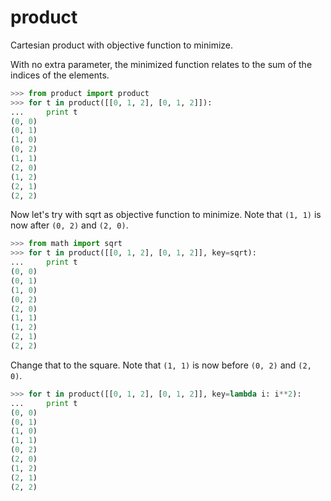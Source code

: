 # product

Cartesian product with objective function to minimize.

With no extra parameter, the minimized function relates to
the sum of the indices of the elements.

```python
>>> from product import product
>>> for t in product([[0, 1, 2], [0, 1, 2]]):
...     print t
(0, 0)
(0, 1)
(1, 0)
(0, 2)
(1, 1)
(2, 0)
(1, 2)
(2, 1)
(2, 2)
```

Now let's try with sqrt as objective function to minimize.
Note that `(1, 1)` is now after `(0, 2)` and `(2, 0)`.

```python
>>> from math import sqrt
>>> for t in product([[0, 1, 2], [0, 1, 2]], key=sqrt):
...     print t
(0, 0)
(0, 1)
(1, 0)
(0, 2)
(2, 0)
(1, 1)
(1, 2)
(2, 1)
(2, 2)
```

Change that to the square.
Note that `(1, 1)` is now before `(0, 2)` and `(2, 0)`.

```python
>>> for t in product([[0, 1, 2], [0, 1, 2]], key=lambda i: i**2):
...     print t
(0, 0)
(0, 1)
(1, 0)
(1, 1)
(0, 2)
(2, 0)
(1, 2)
(2, 1)
(2, 2)
```
